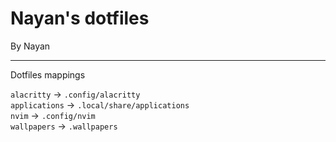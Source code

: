 # Nayan's dotfiles

By Nayan

---

Dotfiles mappings

`alacritty` -> `.config/alacritty`<br>
`applications` -> `.local/share/applications`<br>
`nvim` -> `.config/nvim`<br>
`wallpapers` -> `.wallpapers`<br>
